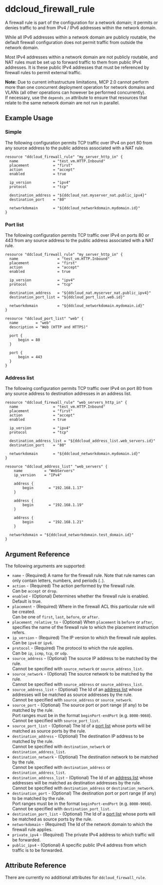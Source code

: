 # ddcloud\_firewall\_rule

A firewall rule is part of the configuration for a network domain; it permits or denies traffic to and from IPv4 / IPv6 addresses within the network domain.

While all IPv6 addresses within a network domain are publicly routable, the default firewall configuration does not permit traffic from outside the network domain.

Most IPv4 addresses within a network domain are not publicly routable, and NAT rules must be set up to forward traffic to them from public IPv4 addresses. It is these public IPv4 addresses that must be referenced by firewall rules to permit external traffic.

**Note:** Due to current infrastructure limitations, MCP 2.0 cannot perform more than one concurrent deployment operation for network domains and VLANs (all other operations can however be performed concurrently).  
If necessary, use the `depends_on` attribute to ensure that resources that relate to the same network domain are not run in parallel.

## Example Usage

### Simple
The following configuration permits TCP traffic over IPv4 on port 80 from any source address to the public address associated with a NAT rule.

```
resource "ddcloud_firewall_rule" "my_server_http_in" {
  name                = "test_vm.HTTP.Inbound"
  placement           = "first"
  action              = "accept"
  enabled             = true

  ip_version          = "ipv4"
  protocol            = "tcp"

  destination_address = "${ddcloud_nat.myserver_nat.public_ipv4}"
  destination_port    = "80"

  networkdomain       = "${ddcloud_networkdomain.mydomain.id}"
}
```

### Port list
The following configuration permits TCP traffic over IPv4 on ports 80 or 443 from any source address to the public address associated with a NAT rule.

```
resource "ddcloud_firewall_rule" "my_server_http_in" {
  name                  = "test_vm.HTTP.Inbound"
  placement             = "first"
  action                = "accept"
  enabled               = true

  ip_version            = "ipv4"
  protocol              = "tcp"

  destination_address   = "${ddcloud_nat.myserver_nat.public_ipv4}"
  destination_port_list = "${ddcloud_port_list.web.id}"

  networkdomain         = "${ddcloud_networkdomain.mydomain.id}"
}

resource "ddcloud_port_list" "web" {
  name        = "web"
  description = "Web (HTTP and HTTPS)"

  port {
      begin = 80
  }

  port {
      begin = 443
  }
}
```

### Address list
The following configuration permits TCP traffic over IPv4 on port 80 from any source address to destination addresses in an address list.

```
resource "ddcloud_firewall_rule" "web_servers_http_in" {
  name                = "test_vm.HTTP.Inbound"
  placement           = "first"
  action              = "accept"
  enabled             = true

  ip_version          = "ipv4"
  protocol            = "tcp"
  
  destination_address_list = "${ddcloud_address_list.web_servers.id}"
  destination_port    = "80"

  networkdomain       = "${ddcloud_networkdomain.mydomain.id}"
}

resource "ddcloud_address_list" "web_servers" {
	name          = "WebServers"
	ip_version    = "IPv4"

	address {
		begin       = "192.168.1.17"
	}

	address {
		begin       = "192.168.1.19"
	}

	address {
		begin       = "192.168.1.21"
	}

  networkdomain = "${ddcloud_networkdomain.test_domain.id}"
}
```

## Argument Reference

The following arguments are supported:

* `name` - (Required) A name for the firewall rule.
Note that rule names can only contain letters, numbers, and periods (`.`).
* `action` - (Required) The action performed by the firewall rule.  
Can be `accept` or `drop`.
* `enabled` - (Optional) Determines whether the firewall rule is enabled.  
Default is true.
* `placement` - (Required) Where in the firewall ACL this particular rule will be created.  
Can be one of `first`, `last`, `before`, or `after`.
* `placement_relative_to` - (Optional) When `placement` is `before` or `after`, specifies the name of the firewall rule to which the placement instruction refers.
* `ip_version` - (Required) The IP version to which the firewall rule applies.  
Can be `ipv4` or `ipv6`.
* `protocol` - (Required) The protocol to which the rule applies.  
Can be `ip`, `icmp`, `tcp`, or `udp`.
* `source_address` - (Optional) The source IP address to be matched by the rule.  
Cannot be specified with `source_network` or `source_address_list`.
* `source_network` - (Optional) The source network to be matched by the rule.  
Cannot be specified with `source_address` or `source_address_list`.
* `source_address_list` - (Optional) The Id of an [address list](address_list.md) whose addresses will be matched as source addresses by the rule.  
Cannot be specified with `source_address` or `source_network`.
* `source_port` - (Optional) The source port or port range (if any) to be matched by the rule.  
Port ranges must be in the format `beginPort-endPort` (e.g. `8000-9060`).  
Cannot be specified with `source_port_list`.
* `source_port_list` - (Optional) The Id of a [port list](port_list.md) whose ports will be matched as source ports by the rule.
* `destination_address` - (Optional) The destination IP address to be matched by the rule.  
Cannot be specified with `destination_network` or `destination_address_list`.
* `destination_network` - (Optional) The destination network to be matched by the rule.  
Cannot be specified with `destination_address` or `destination_address_list`.
* `destination_address_list` - (Optional) The Id of an [address list](address_list.md) whose addresses will be matched as destination addresses by the rule.  
Cannot be specified with `destination_address` or `destination_network`.
* `destination_port` - (Optional) The destination port or port range (if any) to be matched by the rule.  
Port ranges must be in the format `beginPort-endPort` (e.g. `8000-9060`).  
Cannot be specified with `destination_port_list`.
* `destination_port_list` - (Optional) The Id of a [port list](port_list.md) whose ports will be matched as source ports by the rule.
* `networkdomain` - (Required) The Id of the network domain to which the firewall rule applies.
* `private_ipv4` - (Required) The private IPv4 address to which traffic will be forwarded.
* `public_ipv4` - (Optional) A specific public IPv4 address from which traffic is to be forwarded.

## Attribute Reference

There are currently no additional attributes for `ddcloud_firewall_rule`.
